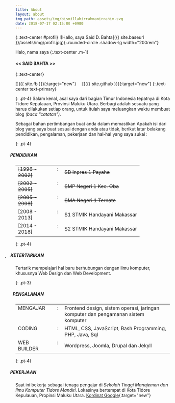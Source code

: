 ```yaml
---
title: About
layout: about
img_path: assets/img/bismillahirrahmanirrahim.svg
date: 2018-07-17 02:15:00 +0900
---
```

{:.text-center #profil}
![Hallo, saya Said D. Bahta]({{ site.baseurl }}/assets/img/profil.jpg){:.rounded-circle .shadow-lg width="200rem"}

Halo, nama saya
{:.text-center .m-1}
#### << SAID BAHTA >>
{:.text-center}

[<i class="fa fa-facebook-official fa-2x" aria-hidden="true"></i>]({{ site.fb }}){:target="new"} &nbsp; [<i class="fa fa-envelope fa-2x" aria-hidden="true" ></i>](mailto:{{site.email}}) &nbsp; [<i class="fa fa-github-square fa-2x" aria-hidden="true"></i>]({{ site.github }}){:target="new"}
{:.text-center text-primary}

<style>
#pengalaman::before {
	font-family: "FontAwesome";
	font-weight: 900;
	content: "\f046";
	margin-left: -34px;
	padding-right: 14px;
	align-content: center;
}
#pendidikan::before {
	font-family: "FontAwesome";
	font-weight: 900;
	content: "\f19d";
	margin-left: -38px;
	padding-right: 10px;
}
#pekerjaan::before {
	font-family: "FontAwesome";
	font-weight: 900;
	content: "\f2b5";
	margin-left: -38px;
	padding-right: 10px;
}
#ketertarikan::before {
	font-family: "FontAwesome";
	font-weight: 900;
	content: "\f004";
	margin-left: -35px;
	padding-right: 14px;
}
</style>

{: .pt-4}
Salam kenal, asal saya dari bagian Timur Indonesia tepatnya di Kota Tidore Kepulauan, Provinsi Maluku Utara. Berbagi adalah sesuatu yang harus dilakukan setiap orang, untuk itulah saya meluangkan waktu membuat blog _(baca "catatan")_. 

Sebagai bahan pertimbangan buat anda dalam memastikan Apakah isi dari blog yang saya buat sesuai dengan anda atau tidak, berikut latar belakang pendidikan, pengalaman, pekerjaan dan hal-hal yang saya sukai :  

{: .pt-4}
##### PENDIDIKAN
<table>
		<tr>
			<td valign="top" width="105px"><del>[1996 - 2002]</del></td>
			<td valign="top" width="15px" align="center">:</td>
			<td><del>SD Inpres 1 Payahe</del></td>
		</tr>
			<tr>
				<td valign="top"><del>[2002 - 2005]</del></td>
				<td valign="top" align="center">:</td>
				<td><del>SMP Negeri 1 Kec. Oba</del></td>
			</tr>
			<tr>
				<td valign="top"><del>[2005 - 2008]</del></td>
				<td valign="top" align="center">:</td>
				<td><del>SMA Negeri 1 Ternate</del></td>
			</tr>
			<tr>
					<td valign="top">[2008 - 2013]</td>
					<td valign="top" align="center">:</td>
					<td>S1 STMIK Handayani Makassar</td>
			</tr>
			<tr>
					<td valign="top">[2014 - 2018]</td>
					<td valign="top" align="center">:</td>
					<td>S2 STMIK Handayani Makassar</td>
			</tr>
	</table>

{: .pt-4}
##### KETERTARIKAN
Tertarik mempelajari hal baru berhubungan dengan ilmu komputer, khususnya Web Design dan Web Development.

{: .pt-3}
##### PENGALAMAN 
<table>
	<tr>
		<td valign="top" width="105px">MENGAJAR </td>
		<td valign="top" width="15px" align="center">:</td>
		<td>Frontend design, sistem operasi, jaringan komputer dan pengamanan sistem komputer</td>
	</tr>
	<tr>
		<td valign="top">CODING </td>
		<td valign="top" align="center">:</td>
		<td>HTML, CSS, JavaScript, Bash Programming, PHP, Java, Sql</td>
	</tr>
	<tr>
		<td valign="top">WEB BUILDER </td>
		<td valign="top" align="center">:</td>
		<td>Wordpress, Joomla, Drupal dan Jekyll</td>
	</tr>
</table>

{: .pt-4}
##### PEKERJAAN
Saat ini bekerja sebagai tenaga pengajar di _Sekolah Tinggi Manajemen dan Ilmu Komputer Tidore Mandiri_. Lokasinya bertempat di Kota Tidore Kepulauan, Propinsi Maluku Utara. [Kordinat Google](https://goo.gl/maps/sYwGjmaArf22){:target="new"} 